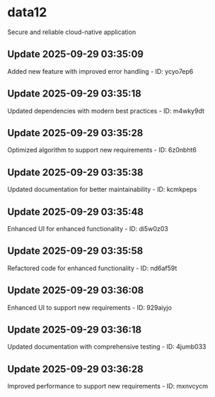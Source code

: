 # data12
Secure and reliable cloud-native application

## Update 2025-09-29 03:35:09
Added new feature with improved error handling - ID: ycyo7ep6


## Update 2025-09-29 03:35:18
Updated dependencies with modern best practices - ID: m4wky9dt


## Update 2025-09-29 03:35:28
Optimized algorithm to support new requirements - ID: 6z0nbht6


## Update 2025-09-29 03:35:38
Updated documentation for better maintainability - ID: kcmkpeps


## Update 2025-09-29 03:35:48
Enhanced UI for enhanced functionality - ID: di5w0z03


## Update 2025-09-29 03:35:58
Refactored code for enhanced functionality - ID: nd6af59t


## Update 2025-09-29 03:36:08
Enhanced UI to support new requirements - ID: 929aiyjo


## Update 2025-09-29 03:36:18
Updated documentation with comprehensive testing - ID: 4jumb033


## Update 2025-09-29 03:36:28
Improved performance to support new requirements - ID: mxnvcycm

